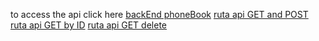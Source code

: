 to access the api click here [backEnd phoneBook](https://submission-exercisess-fullstackopen.onrender.com) 
[ruta api GET and POST](https://submission-exercisess-fullstackopen.onrender.com/api/persons)
[ruta api GET by ID](https://submission-exercisess-fullstackopen.onrender.com/api/persons/1)
[ruta api GET delete](https://submission-exercisess-fullstackopen.onrender.com/api/persons/4)
